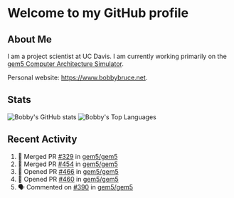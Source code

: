 # Welcome to my GitHub profile

## About Me

I am a project scientist at UC Davis. I am currently working primarily on the [gem5 Computer Architecture Simulator](https://github.com/gem5).

Personal website: <https://www.bobbybruce.net>.

## Stats

![Bobby's GitHub stats](https://github-readme-stats.vercel.app/api?username=bobbyrbruce&show_icons=true&theme=responsive&include_all_commits=true&count_private=true&show=reviews&disable_animations=true)
![Bobby's Top Languages ](https://github-readme-stats.vercel.app/api/top-langs/?username=bobbyrbruce&layout=compact&theme=responsive&count_private=true&langs_count=10&disable_animations=true)

## Recent Activity

<!--START_SECTION:activity-->
1. 🎉 Merged PR [#329](https://github.com/gem5/gem5/pull/329) in [gem5/gem5](https://github.com/gem5/gem5)
2. 🎉 Merged PR [#454](https://github.com/gem5/gem5/pull/454) in [gem5/gem5](https://github.com/gem5/gem5)
3. 💪 Opened PR [#466](https://github.com/gem5/gem5/pull/466) in [gem5/gem5](https://github.com/gem5/gem5)
4. 💪 Opened PR [#460](https://github.com/gem5/gem5/pull/460) in [gem5/gem5](https://github.com/gem5/gem5)
5. 🗣 Commented on [#390](https://github.com/gem5/gem5/pull/390#issuecomment-1763252032) in [gem5/gem5](https://github.com/gem5/gem5)
<!--END_SECTION:activity-->
